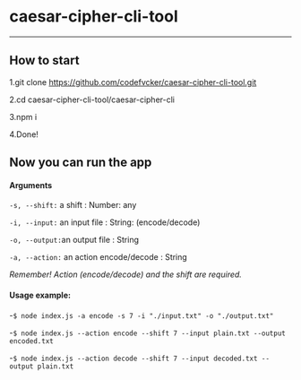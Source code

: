 # caesar-cipher-cli-tool

---

## How to start

1.git clone https://github.com/codefvcker/caesar-cipher-cli-tool.git

2.cd caesar-cipher-cli-tool/caesar-cipher-cli

3.npm i

4.Done!

## Now you can run the app

#### Arguments

`-s, --shift:` a shift : Number: any

`-i, --input:` an input file : String: (encode/decode)

`-o, --output:`an output file : String

`-a, --action:` an action encode/decode : String

_Remember! Action (encode/decode) and the shift are required._

#### Usage example:

-`$ node index.js -a encode -s 7 -i "./input.txt" -o "./output.txt"`

-`$ node index.js --action encode --shift 7 --input plain.txt --output encoded.txt`

-`$ node index.js --action decode --shift 7 --input decoded.txt --output plain.txt`
